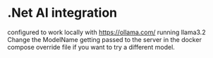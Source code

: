 # .Net AI integration
configured to work locally with https://ollama.com/ running llama3.2
Change the ModelName getting passed to the server in the docker compose override file if you want to try a different model.

